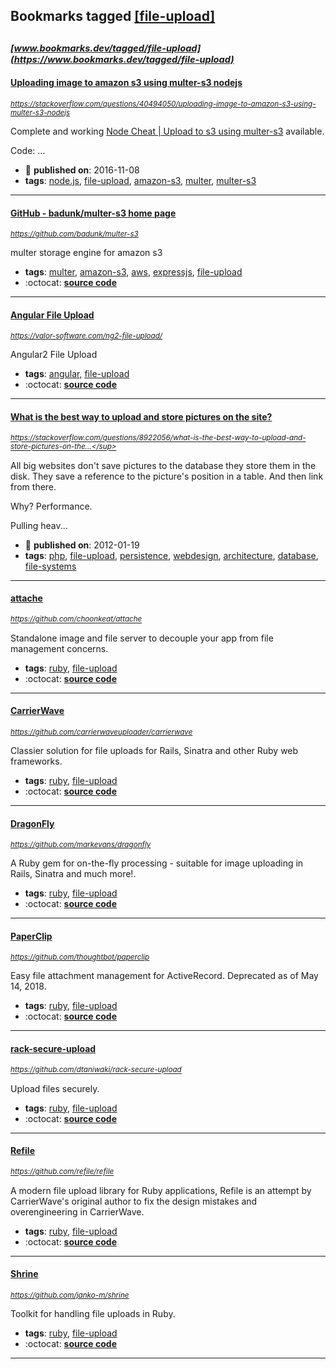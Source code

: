 ## Bookmarks tagged [[file-upload]](https://www.bookmarks.dev?q=[file-upload])

_<sup><sup>[www.bookmarks.dev/tagged/file-upload](https://www.bookmarks.dev/tagged/file-upload)</sup></sup>_
---
#### [Uploading image to amazon s3 using multer-s3 nodejs](https://stackoverflow.com/questions/40494050/uploading-image-to-amazon-s3-using-multer-s3-nodejs)
_<sup>https://stackoverflow.com/questions/40494050/uploading-image-to-amazon-s3-using-multer-s3-nodejs</sup>_

Complete and working [Node Cheat | Upload to s3 using multer-s3](https://github.com/zishon89us/node-cheat/tree/master/aws/express_multer_s3) available.

Code:
...
* :calendar: **published on**: 2016-11-08
* **tags**: [node.js](../tagged/node.js.md), [file-upload](../tagged/file-upload.md), [amazon-s3](../tagged/amazon-s3.md), [multer](../tagged/multer.md), [multer-s3](../tagged/multer-s3.md)
---
#### [GitHub - badunk/multer-s3 home page](https://github.com/badunk/multer-s3)
_<sup>https://github.com/badunk/multer-s3</sup>_

multer storage engine for amazon s3
* **tags**: [multer](../tagged/multer.md), [amazon-s3](../tagged/amazon-s3.md), [aws](../tagged/aws.md), [expressjs](../tagged/expressjs.md), [file-upload](../tagged/file-upload.md)
* :octocat: **[source code](https://github.com/badunk/multer-s3)**
---
#### [Angular File Upload](https://valor-software.com/ng2-file-upload/)
_<sup>https://valor-software.com/ng2-file-upload/</sup>_

Angular2 File Upload
* **tags**: [angular](../tagged/angular.md), [file-upload](../tagged/file-upload.md)
* :octocat: **[source code](https://github.com/valor-software/ng2-file-upload)**
---
#### [What is the best way to upload and store pictures on the site?](https://stackoverflow.com/questions/8922056/what-is-the-best-way-to-upload-and-store-pictures-on-the-site/8922090#8922090)
_<sup>https://stackoverflow.com/questions/8922056/what-is-the-best-way-to-upload-and-store-pictures-on-the...</sup>_

All big websites don't save pictures to the database they store them in the disk. They save a reference to the picture's position in a table. And then link from there.

Why? Performance.

Pulling heav...
* :calendar: **published on**: 2012-01-19
* **tags**: [php](../tagged/php.md), [file-upload](../tagged/file-upload.md), [persistence](../tagged/persistence.md), [webdesign](../tagged/webdesign.md), [architecture](../tagged/architecture.md), [database](../tagged/database.md), [file-systems](../tagged/file-systems.md)
---
#### [attache](https://github.com/choonkeat/attache)
_<sup>https://github.com/choonkeat/attache</sup>_

Standalone image and file server to decouple your app from file management concerns.
* **tags**: [ruby](../tagged/ruby.md), [file-upload](../tagged/file-upload.md)
* :octocat: **[source code](https://github.com/choonkeat/attache)**
---
#### [CarrierWave](https://github.com/carrierwaveuploader/carrierwave)
_<sup>https://github.com/carrierwaveuploader/carrierwave</sup>_

Classier solution for file uploads for Rails, Sinatra and other Ruby web frameworks.
* **tags**: [ruby](../tagged/ruby.md), [file-upload](../tagged/file-upload.md)
* :octocat: **[source code](https://github.com/carrierwaveuploader/carrierwave)**
---
#### [DragonFly](https://github.com/markevans/dragonfly)
_<sup>https://github.com/markevans/dragonfly</sup>_

A Ruby gem for on-the-fly processing - suitable for image uploading in Rails, Sinatra and much more!.
* **tags**: [ruby](../tagged/ruby.md), [file-upload](../tagged/file-upload.md)
* :octocat: **[source code](https://github.com/markevans/dragonfly)**
---
#### [PaperClip](https://github.com/thoughtbot/paperclip)
_<sup>https://github.com/thoughtbot/paperclip</sup>_

Easy file attachment management for ActiveRecord. Deprecated as of May 14, 2018.
* **tags**: [ruby](../tagged/ruby.md), [file-upload](../tagged/file-upload.md)
* :octocat: **[source code](https://github.com/thoughtbot/paperclip)**
---
#### [rack-secure-upload](https://github.com/dtaniwaki/rack-secure-upload)
_<sup>https://github.com/dtaniwaki/rack-secure-upload</sup>_

Upload files securely.
* **tags**: [ruby](../tagged/ruby.md), [file-upload](../tagged/file-upload.md)
* :octocat: **[source code](https://github.com/dtaniwaki/rack-secure-upload)**
---
#### [Refile](https://github.com/refile/refile)
_<sup>https://github.com/refile/refile</sup>_

A modern file upload library for Ruby applications, Refile is an attempt by CarrierWave's original author to fix the design mistakes and overengineering in CarrierWave.
* **tags**: [ruby](../tagged/ruby.md), [file-upload](../tagged/file-upload.md)
* :octocat: **[source code](https://github.com/refile/refile)**
---
#### [Shrine](https://github.com/janko-m/shrine)
_<sup>https://github.com/janko-m/shrine</sup>_

Toolkit for handling file uploads in Ruby.
* **tags**: [ruby](../tagged/ruby.md), [file-upload](../tagged/file-upload.md)
* :octocat: **[source code](https://github.com/janko-m/shrine)**
---
